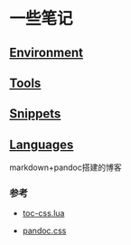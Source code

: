 # 一些笔记 

## [Environment](./docs/Environment)

## [Tools](./docs/Tools)

## [Snippets](./docs/Snippets)

## [Languages](./docs/Languages)



markdown+pandoc搭建的博客

### 参考

- [toc-css.lua](https://github.com/cysouw/toc-css)

- [pandoc.css](https://gist.github.com/killercup/5917178)

